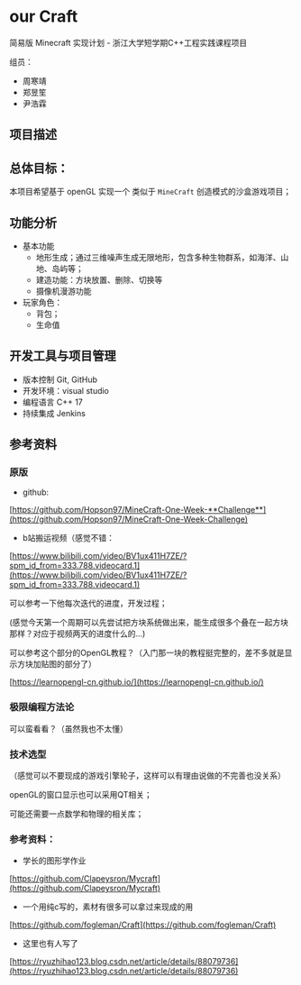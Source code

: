 # our Craft 

简易版 Minecraft 实现计划 - 浙江大学短学期C++工程实践课程项目 

组员：

- 周寒靖
- 郑昱笙
- 尹浩霖

## 项目描述

## 总体目标：

本项目希望基于 openGL 实现一个 类似于 `MineCraft` 创造模式的沙盒游戏项目；

## 功能分析

- 基本功能
  - 地形生成；通过三维噪声生成无限地形，包含多种生物群系，如海洋、山地、岛屿等；
  - 建造功能：方块放置、删除、切换等
  - 摄像机漫游功能
- 玩家角色：
  - 背包；
  - 生命值

## 开发工具与项目管理

- 版本控制	Git, GitHub
- 开发环境：visual studio
- 编程语言	C++ 17
- 持续集成	Jenkins

## 参考资料

### 原版

- github:

[https://github.com/Hopson97/MineCraft-One-Week-**Challenge**](https://github.com/Hopson97/MineCraft-One-Week-Challenge)

- b站搬运视频（感觉不错：

[https://www.bilibili.com/video/BV1ux411H7ZE/?spm_id_from=333.788.videocard.1](https://www.bilibili.com/video/BV1ux411H7ZE/?spm_id_from=333.788.videocard.1)

可以参考一下他每次迭代的进度，开发过程；

(感觉今天第一个周期可以先尝试把方块系统做出来，能生成很多个叠在一起方块那样？对应于视频两天的进度什么的...)

可以参考这个部分的OpenGL教程？（入门那一块的教程挺完整的，差不多就是显示方块加贴图的部分了）

[https://learnopengl-cn.github.io/](https://learnopengl-cn.github.io/)

### 极限编程方法论

可以蛮看看？（虽然我也不太懂）

### 技术选型

（感觉可以不要现成的游戏引擎轮子，这样可以有理由说做的不完善也没关系）

openGL的窗口显示也可以采用QT相关；

可能还需要一点数学和物理的相关库；

### 参考资料：

- 学长的图形学作业

[https://github.com/Clapeysron/Mycraft](https://github.com/Clapeysron/Mycraft)

- 一个用纯c写的，素材有很多可以拿过来现成的用

[https://github.com/fogleman/Craft](https://github.com/fogleman/Craft)

- 这里也有人写了

[https://ryuzhihao123.blog.csdn.net/article/details/88079736](https://ryuzhihao123.blog.csdn.net/article/details/88079736)
